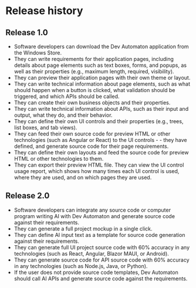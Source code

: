 # Release history
## Release 1.0

- Software developers can download the Dev Automaton application from the Windows Store.
- They can write requirements for their application pages, including details about page elements such as text boxes, forms, and popups, as well as their properties (e.g., maximum length, required, visibility).
- They can preview their application pages with their own theme or layout.
- They can write technical information about page elements, such as what should happen when a button is clicked, what validation should be triggered, and which APIs should be called.
- They can create their own business objects and their properties.
- They can write technical information about APIs, such as their input and output, what they do, and their behavior.
- They can define their own UI controls and their properties (e.g., trees, list boxes, and tab views).
- They can feed their own source code for preview HTML or other technologies (such as Angular or React) to the UI controls - - they have defined, and generate source code for their page requirements.
- They can define their own layouts and feed the source code for preview HTML or other technologies to them.
- They can export their preview HTML file.
They can view the UI control usage report, which shows how many times each UI control is used, where they are used, and on which pages they are used.
## Release 2.0

- Software developers can integrate any source code or computer program writing AI with Dev Automaton and generate source code against their requirements.
- They can generate a full project mockup in a single click.
- They can define AI input text as a template for source code generation against their requirements.
- They can generate full UI project source code with 60% accuracy in any technologies (such as React, Angular, Blazor MAUI, or Android).
- They can generate source code for API source code with 60% accuracy in any technologies (such as Node.js, Java, or Python).
- If the user does not provide source code templates, Dev Automaton should call AI APIs and generate source code against the requirements.
